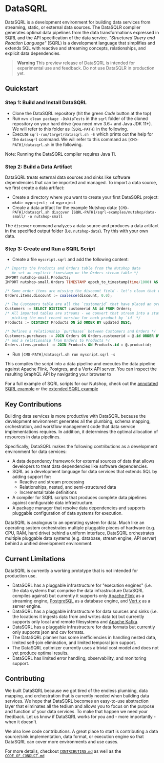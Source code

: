 # DataSQRL

DataSQRL is a development environment for building data services from streaming, static, or external data sources. The DataSQLR compiler generates optimal data pipelines from the data transformations expressed in SQRL and the API specification of the data service. *"Structured Query and Reaction Language"* (SQRL) is a development language that simplifies and extends SQL with reactive and streaming concepts, relationships, and explicit data dependencies.

> **Warning**
> This preview release of DataSQRL is intended for experimental use and feedback. Do not use DataSQLR in production yet.

## Quickstart

### Step 1: Build and Install DataSQRL

- Clone the DataSQRL repository (hit the green *Code* button at the top)
- Run `mvn clean package -DskipTests` in the `sqrl` folder of the cloned repository on your hard drive (you need mvn 3.6+ and Java JDK 11+). We will refer to this folder as `[SQRL-PATH]` in the following.
- Execute `sqrl-run/target/datasqrl.sh -h` which prints out the help for the `datasqrl` command. We will refer to this command as `[CMD-PATH]/datasqrl.sh` in the following.

Note: Running the DataSQRL compiler requires Java 11. 

### Step 2: Build a Data Artifact

DataSQRL treats external data sources and sinks like software dependencies that can be imported and managed. To import a data source, we first create a data artifact:

- Create a directory where you want to create your first DataSQRL project: `mkdir myproject; cd myproject`
- Create a data artifact for the example Nutshop data: `[CMD-PATH]/datasqrl.sh discover [SQRL-PATH]/sqrl-examples/nutshop/data-small/ -o nutshop-small`

The `discover` command analyzes a data source and produces a data artifact in the specified output folder (i.e. `nutshop-data`). Try this with your own data.

### Step 3: Create and Run a SQRL Script

- Create a file `myscript.sqrl` and add the following content:
```sql
/* Imports the Products and Orders table from the Nutshop data
   We set an explicit timestamp on the Orders stream table */
IMPORT nutshop-small.Products;
IMPORT nutshop-small.Orders TIMESTAMP epoch_to_timestamp(time/1000) AS timestamp;

/* Some order items are missing the discount field - let's clean that up */
Orders.items.discount := coalesce(discount, 0.0);

/* The Customers table are all the `customerid` that have placed an order */
Customers := SELECT DISTINCT customerid AS id FROM Orders;
/* All imported tables are streams - we convert that stream into a state table by
   picking the most recent version for each product by `id` */
Products := DISTINCT Products ON id ORDER BY updated DESC;

/* Defines a relationship `purchases` between Customers and Orders */
Customers.purchases := JOIN Orders ON Orders.customerid = @.id ORDER BY Orders.time DESC;
/* and a relationship from Orders to Products */
Orders.items.product := JOIN Products ON Products.id = @.productid;
```
- Run `[CMD-PATH]/datasqrl.sh run myscript.sqrl -s` 

This compiles the script into a data pipeline and executes the data pipeline against Apache Flink, Postgres, and a Vertx API server. You can inspect the resulting GraphQL API by navigating your browser to 

For a full example of SQRL scripts for our Nutshop, check out the [annotated SQRL example](sqrl-examples/nutshop/customer360/nutshopv1-small.sqrl) or the [extended SQRL example](sqrl-examples/nutshop/customer360/nutshopv2-small.sqrl)

## Key Contributions

Building data services is more productive with DataSQRL because the development environment generates all the plumbing, schema mapping, orchestration, and workflow management code that data service implementations requires. In addition, it determines the optimal allocation of resources in data pipelines.

Specifically, DataSQRL makes the following contributions as a development environment for data services:

- A data dependency framework for external sources of data that allows developers to treat data dependencies like software dependencies.
- SQRL as a development language for data services that extends SQL by adding support for:
  - Reactive and stream processing
  - Relationships, nested, and semi-structured data
  - Incremental table definitions
- A compiler for SQRL scripts that produces complete data pipelines against configurable data infrastructure.
- A package manager that resolve data dependencies and supports pluggable configuration of data systems for execution.

DataSQRL is analogous to an operating system for data. Much like an operating system orchestrates multiple pluggable pieces of hardware (e.g. CPU, RAM, hard drive) behind a uniform interface, DataSQRL orchestrates multiple pluggable data systems (e.g. database, stream engine, API server) behind a unified development environment.

## Current Limitations

DataSQRL is currently a working prototype that is not intended for production use. 

- DataSQRL has a pluggable infrastructure for "execution engines" (i.e. the data systems that comprise the data infrastructure DataSQRL compiles against) but currently it supports only [Apache Flink](https://flink.apache.org/) as a streaming engine, [PostgreSQL](https://www.postgresql.org/) as a database engine, and [Vert.x](https://vertx.io/) as a server engine.
- DataSQRL has a pluggable infrastructure for data sources and sinks (i.e. the locations it ingests data from and writes data to) but currently supports only local and remote filesystems and [Apache Kafka](https://kafka.apache.org/).
- DataSQRL has a pluggable infrastructure for data formats but currently only supports json and csv formats.
- The DataSQRL planner has some inefficiencies in handling nested data, limited self-join elimination, and limited temporal join support.
- The DataSQRL optimizer currently uses a trivial cost model and does not yet produce optimal results.
- DataSQRL has limited error handling, observability, and monitoring support.

## Contributing

We built DataSQRL because we got tired of the endless plumbing, data mapping, and orchestration that is currently needed when building data services. We hope that DataSQRL becomes an easy-to-use abstraction layer that eliminates all the tedium and allows you to focus on the purpose and function of your data services. To make that happen we need your feedback. Let us know if DataSQRL works for you and - more importantly - when it doesn't.

We also love code contributions. A great place to start is contributing a data source/sink implementation, data format, or execution engine so that DataSQRL can cover more environments and use cases.

For more details, checkout [`CONTRIBUTING.md`](CONTRIBUTING.md) as well as the [`CODE_OF_CONDUCT.md`](CODE_OF_CONDUCT.md)

